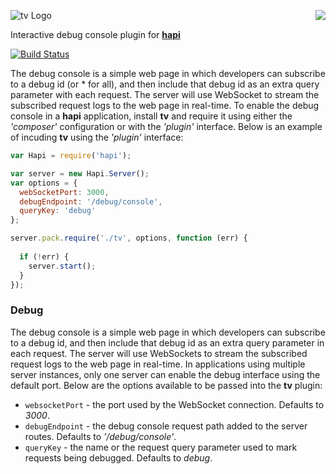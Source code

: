 <a href="https://github.com/spumko"><img src="https://raw.github.com/spumko/spumko/master/images/from.png" align="right" /></a>
![tv Logo](https://raw.github.com/spumko/tv/master/images/tv.png)

Interactive debug console plugin for [**hapi**](https://github.com/spumko/hapi)

[![Build Status](https://secure.travis-ci.org/spumko/tv.png)](http://travis-ci.org/spumko/tv)

The debug console is a simple web page in which developers can subscribe to a debug id (or * for all), and then include that
debug id as an extra query parameter with each request. The server will use WebSocket to stream the subscribed request logs to
the web page in real-time. To enable the debug console in a **hapi** application, install **tv** and require it using either the _'composer'_ configuration or with the _'plugin'_ interface.  Below is an example of incuding **tv** using the _'plugin'_ interface:

```javascript
var Hapi = require('hapi');

var server = new Hapi.Server();
var options = {
  webSocketPort: 3000,
  debugEndpoint: '/debug/console',
  queryKey: 'debug'
};

server.pack.require('./tv', options, function (err) {
  
  if (!err) {
    server.start();
  }
});
```


### Debug

The debug console is a simple web page in which developers can subscribe to a debug id, and then include that debug id as an extra query parameter in each
request. The server will use WebSockets to stream the subscribed request logs to the web page in real-time. In applications using multiple server instances,
only one server can enable the debug interface using the default port. Below are the options available to be passed into the **tv** plugin:

- `websocketPort` - the port used by the WebSocket connection. Defaults to _3000_.
- `debugEndpoint` - the debug console request path added to the server routes. Defaults to _'/debug/console'_.
- `queryKey` - the name or the request query parameter used to mark requests being debugged. Defaults to _debug_.
